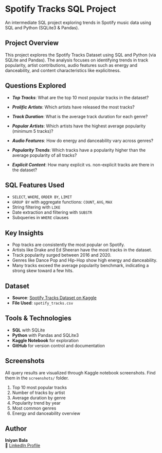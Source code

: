 # Spotify Tracks SQL Project

An intermediate SQL project exploring trends in Spotify music data using SQL and Python (SQLite3 & Pandas).

##  Project Overview
This project explores the Spotify Tracks Dataset using SQL and Python (via SQLite and Pandas). The analysis focuses on identifying trends in track popularity, artist contributions, audio features such as energy and danceability, and content characteristics like explicitness.

##  Questions Explored

- ***Top Tracks***: What are the top 10 most popular tracks in the dataset?

- ***Prolific Artists***: Which artists have released the most tracks?
  
- ***Track Duration***: What is the average track duration for each genre?

- ***Popular Artists***: Which artists have the highest average popularity (minimum 5 tracks)?
  
- ***Audio Features***: How do energy and danceability vary across genres?

- ***Popularity Trends***: Which tracks have a popularity higher than the average popularity of all tracks?

- ***Explicit Content***: How many explicit vs. non-explicit tracks are there in the dataset?

##  SQL Features Used

- `SELECT`, `WHERE`, `ORDER BY`, `LIMIT`
- `GROUP BY` with aggregate functions: `COUNT`, `AVG`, `MAX`
- String filtering with `LIKE`
- Date extraction and filtering with `SUBSTR`
- Subqueries in `WHERE` clauses

##  Key Insights

- Pop tracks are consistently the most popular on Spotify.
- Artists like Drake and Ed Sheeran have the most tracks in the dataset.
- Track popularity surged between 2016 and 2020.
- Genres like Dance Pop and Hip-Hop show high energy and danceability.
- Many tracks exceed the average popularity benchmark, indicating a strong skew toward a few hits.

## Dataset

- **Source**: [Spotify Tracks Dataset on Kaggle](https://www.kaggle.com/datasets/maharshipandya/-spotify-tracks-dataset)  
- **File Used**: `spotify_tracks.csv`


##  Tools & Technologies

- **SQL** with SQLite
- **Python** with Pandas and SQLite3
- **Kaggle Notebook** for exploration
- **GitHub** for version control and documentation

##  Screenshots

All query results are visualized through Kaggle notebook screenshots. Find them in the `screenshots/` folder.

1. Top 10 most popular tracks  
2. Number of tracks by artist  
3. Average duration by genre  
4. Popularity trend by year  
5. Most common genres  
6. Energy and danceability overview  

##  Author

**Iniyan Bala**  
📎 [LinkedIn Profile](https://www.linkedin.com/in/iniyan-bala-5832345a/)
